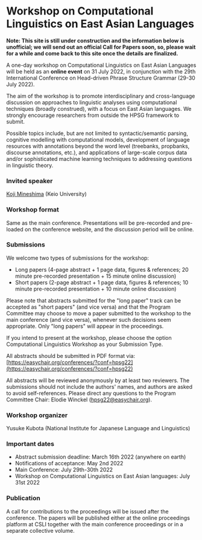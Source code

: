 # Workshop on Computational Linguistics on East Asian Languages

**Note: This site is still under construction and the information below
is unofficial; we will send out an official Call for Papers soon, so,
please wait for a while and come back to this site 
once the details are finalized.**

A one-day workshop on Computational Linguistics on East Asian
Languages will be held as an **online event** on 31 July 2022, in
conjunction with the 29th International Conference on Head-driven
Phrase Structure Grammar (29-30 July 2022).

The aim of the workshop is to promote interdisciplinary and
cross-language discussion on approaches to linguistic analyses using
computational techniques (broadly construed), with a focus on East
Asian languages. We strongly encourage researchers from outside the
HPSG framework to submit.

Possible topics include, but are not limited to syntactic/semantic
parsing, cognitive modelling with computational models, development of
language resources with annotations beyond the word level (treebanks,
propbanks, discourse annotations, etc.), and applications of
large-scale corpus data and/or sophisticated machine learning
techniques to addressing questions in linguistic theory.


### Invited speaker

[Koji Mineshima](https://abelard.flet.keio.ac.jp/person/minesima/index.html) (Keio University)


### Workshop format 

Same as the main conference. Presentations will be pre-recorded and
pre-loaded on the conference website, and the discussion period will
be online.


### Submissions

We welcome two types of submissions for the workshop: 

- Long papers (4-page abstract + 1 page data, figures & references; 20
  minute pre-recorded presentation + 15 minute online discussion)
- Short papers (2-page abstract + 1 page data, figures & references;
  10 minute pre-recorded presentation + 10 minute online discussion)

Please note that abstracts submitted for the "long paper" track can be
accepted as "short papers" (and vice versa) and that the Program
Committee may choose to move a paper submitted to the workshop to the
main conference (and vice versa), whenever such decisions seem
appropriate. Only "long papers" will appear in the proceedings.

If you intend to present at the workshop, please choose the option
Computational Linguistics Workshop as your Submission Type.

All abstracts should be submitted in PDF format via: 
[https://easychair.org/conferences/?conf=hpsg22](https://easychair.org/conferences/?conf=hpsg22)

All abstracts will be reviewed anonymously by at least two reviewers.
The submissions should not include the authors' names, and authors are
asked to avoid self-references. Please direct any questions to the
Program Committee Chair: Elodie Winckel (hpsg22@easychair.org).


### Workshop organizer

Yusuke Kubota (National Institute for Japanese Language and Linguistics)


### Important dates

- Abstract submission deadline: March 16th 2022 (anywhere on earth) 
- Notifications of acceptance: May 2nd 2022
- Main Conference: July 29th-30th 2022
- Workshop on  Computational Linguistics on East Asian languages: July 31st 2022


### Publication

A call for contributions to the proceedings will be issued after the
conference. The papers will be published either at the online
proceedings platform at CSLI together with the main conference
proceedings or in a separate collective volume.
